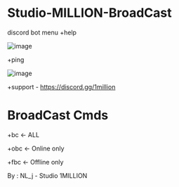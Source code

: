 # Studio-MILLION-BroadCast
discord bot
menu +help

![image](https://github.com/user-attachments/assets/63609653-2e6d-4929-8c18-0af6b8db5911)

+ping

![image](https://github.com/user-attachments/assets/87ad8db4-9903-4c38-97e5-e06cc6d8b466)

+support - https://discord.gg/1million

# BroadCast Cmds
+bc <- ALL

+obc <- Online only

+fbc <- Offline only


By : NL_j - Studio 1MILLION
